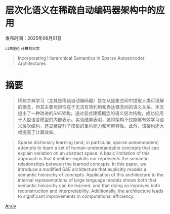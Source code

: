 # 层次化语义在稀疏自动编码器架构中的应用

发布时间：2025年06月01日

`LLM理论` `计算机科学`

> Incorporating Hierarchical Semantics in Sparse Autoencoder Architectures

# 摘要

> 稀疏字典学习（尤其是稀疏自动编码器）旨在从抽象空间中提取人类可理解的概念，但其主要局限性在于无法有效利用和表达概念间的语义关系。本文提出了一种改进的SAE架构，通过显式建模概念的语义层次结构，成功应用于大型语言模型的内部表示。实验结果表明，这种架构不仅能够有效学习语义层次结构，还显著提升了模型的重构能力和可解释性。此外，该架构还大幅提高了计算效率。

> Sparse dictionary learning (and, in particular, sparse autoencoders) attempts to learn a set of human-understandable concepts that can explain variation on an abstract space. A basic limitation of this approach is that it neither exploits nor represents the semantic relationships between the learned concepts. In this paper, we introduce a modified SAE architecture that explicitly models a semantic hierarchy of concepts. Application of this architecture to the internal representations of large language models shows both that semantic hierarchy can be learned, and that doing so improves both reconstruction and interpretability. Additionally, the architecture leads to significant improvements in computational efficiency.

[Arxiv](https://arxiv.org/abs/2506.01197)